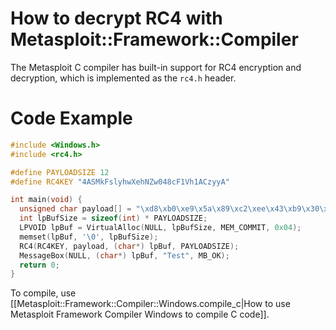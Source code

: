 # How to decrypt RC4 with Metasploit::Framework::Compiler

The Metasploit C compiler has built-in support for RC4 encryption and decryption, which is implemented as the `rc4.h` header.

# Code Example

```c
#include <Windows.h>
#include <rc4.h>

#define PAYLOADSIZE 12
#define RC4KEY "4ASMkFslyhwXehNZw048cF1Vh1ACzyyA"

int main(void) {
  unsigned char payload[] = "\xd8\xb0\xe9\x5a\x89\xc2\xee\x43\xb9\x30\xd0\x86";
  int lpBufSize = sizeof(int) * PAYLOADSIZE;
  LPVOID lpBuf = VirtualAlloc(NULL, lpBufSize, MEM_COMMIT, 0x04);
  memset(lpBuf, '\0', lpBufSize);
  RC4(RC4KEY, payload, (char*) lpBuf, PAYLOADSIZE);
  MessageBox(NULL, (char*) lpBuf, "Test", MB_OK);
  return 0;
}
```

To compile, use [[Metasploit::Framework::Compiler::Windows.compile_c|How to use Metasploit Framework Compiler Windows to compile C code]].